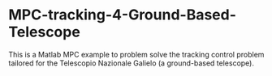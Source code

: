 # MPC-tracking-4-Ground-Based-Telescope
This is a Matlab MPC example to problem solve the tracking control problem tailored for the Telescopio Nazionale Galielo (a ground-based telescope).
